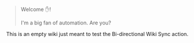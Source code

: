 > Welcome ✋!
>
> I'm a big fan of automation. Are you?

This is an empty wiki just meant to test the Bi-directional Wiki Sync action.


